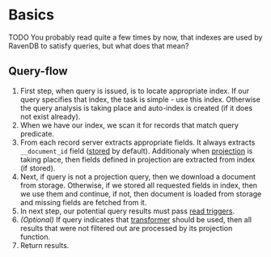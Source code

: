 ﻿# Basics

TODO
You probably read quite a few times by now, that indexes are used by RavenDB to satisfy queries, but what does that mean?

## Query-flow

1. First step, when query is issued, is to locate appropriate index. If our query specifies that index, the task is simple - use this index. Otherwise the query analysis is taking place and auto-index is created (if it does not exist already).
2. When we have our index, we scan it for records that match query predicate.
3. From each record server extracts appropriate fields. It always extracts `__document_id` field ([stored]() by default). Additionaly when [projection]() is taking place, then fields defined in projection are extracted from index (if stored).
4. Next, if query is not a projection query, then we download a document from storage. Otherwise, if we stored all requested fields in index, then we use them and continue, if not, then document is loaded from storage and missing fields are fetched from it.
5. In next step, our potential query results must pass [read triggers](). 
6. _(Optional)_ If query indicates that [transformer]() should be used, then all results that were not filtered out are processed by its projection function.
7. Return results.
